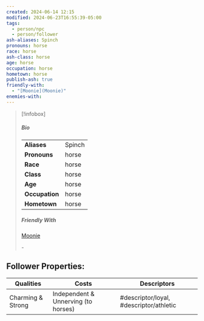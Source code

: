 ```yaml
---
created: 2024-06-14 12:15
modified: 2024-06-23T16:55:39-05:00
tags:
  - person/npc
  - person/follower
ash-aliases: Spinch
pronouns: horse
race: horse
ash-class: horse
age: horse
occupation: horse
hometown: horse
publish-ash: true
friendly-with:
  - "[Moonie](Moonie)"
enemies-with: 
---
```


> [!infobox]
> ##### Bio
> |                |                  |
> | -------------- | ---------------- |
> |**Aliases**     | Spinch                |
> |**Pronouns**    | horse           |
> |**Race**        | horse            |
> |**Class**         | horse            |
> |**Age**         | horse            |
> |**Occupation**  | horse        |
> |**Hometown**|horse|
>##### Friendly With
>[Moonie](Moonie)
>
>
>\-

## Follower Properties:

| Qualities         | Costs                               | Descriptors                             |
| ----------------- | ----------------------------------- | --------------------------------------- |
| Charming & Strong | Independent & Unnerving (to horses) | #descriptor/loyal, #descriptor/athletic |

